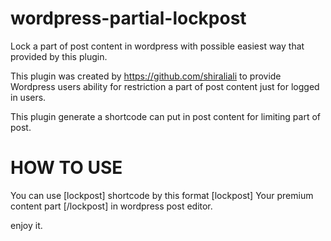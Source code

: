 # wordpress-partial-lockpost
Lock a part of post content in wordpress with possible easiest way that provided by this plugin.

This plugin was created by https://github.com/shiraliali to provide Wordpress users ability for restriction a part of post content just for logged in users.

This plugin generate a shortcode can put in post content for limiting part of post.

# HOW TO USE
You can use [lockpost] shortcode by this format [lockpost] Your premium content part [/lockpost] in wordpress post editor.

enjoy it.
